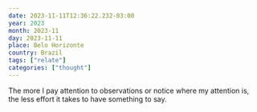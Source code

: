 ```yaml
---
date: 2023-11-11T12:36:22.232-03:00
year: 2023
month: 2023-11
day: 2023-11-11
place: Belo Horizonte
country: Brazil
tags: ["relate"]
categories: ["thought"]
---
```

The more I pay attention to observations or notice where my attention is, the less effort it takes to have something to say.
